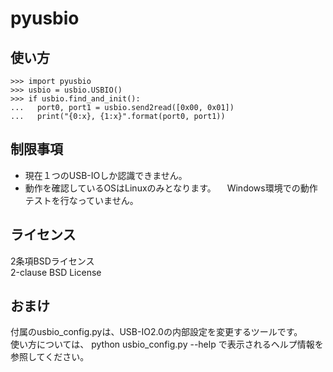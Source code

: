 pyusbio
=======

使い方
------
    >>> import pyusbio
    >>> usbio = usbio.USBIO()
    >>> if usbio.find_and_init():
    ...   port0, port1 = usbio.send2read([0x00, 0x01])
    ...   print("{0:x}, {1:x}".format(port0, port1))

制限事項
--------
 * 現在１つのUSB-IOしか認識できません。
 * 動作を確認しているOSはLinuxのみとなります。
 　Windows環境での動作テストを行なっていません。 

ライセンス
----------
 2条項BSDライセンス  
 2-clause BSD License

おまけ
------
付属のusbio\_config.pyは、USB-IO2.0の内部設定を変更するツールです。  
使い方については、 python usbio\_config.py --help で表示されるヘルプ情報を参照してください。
